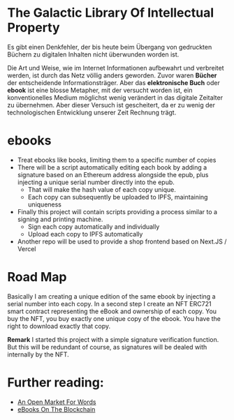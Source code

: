 # The Galactic Library Of Intellectual Property

Es gibt einen Denkfehler, der bis heute beim Übergang von gedruckten Büchern
zu digitalen Inhalten nicht überwunden worden ist. 

Die Art und Weise, wie im Internet Informationen aufbewahrt und verbreitet
werden, ist durch das Netz völlig anders geworden. Zuvor waren
**Bücher** der entscheidende Informationsträger. 
Aber das **elektronische Buch** oder **ebook** ist eine blosse Metapher, mit der
versucht worden ist, ein konventionelles Medium möglichst wenig verändert in das
digitale Zeitalter zu übernehmen. Aber dieser Versuch ist gescheitert, da er zu
wenig der technologischen Entwicklung unserer Zeit Rechnung trägt.








# ebooks

- Treat ebooks like books, limiting them to a specific  number of copies
- There will be a script automatically editing each book by adding a signature based on 
  an Ethereum address alongside the epub, plus injecting a unique serial number directly into the epub.
    - That will make the hash value of each copy unique.
    - Each copy can subsequently be uploaded to IPFS, maintaining uniqueness
- Finally this project will contain scripts providing a process similar to a signing and printing 
  machine. 
    - Sign each copy automatically and individually
    - Upload each copy to IPFS automatically
- Another repo will be used to provide a shop frontend based on Next.JS / Vercel


# Road Map

Basically I am creating a unique edition of the same ebook by injecting
a serial number into each copy. In a second step I create an NFT ERC721 smart contract representing
the eBook and ownership of each copy. You buy the NFT, you buy exactly one unique copy of
the ebook. You have the right to download exactly that copy.

**Remark** I started this project with a simple signature verification function. But this
will be redundant of course, as signatures will be dealed with internally by the NFT.




# Further reading:

- [An Open Market For Words](https://www.alexanderweinmann.com/blog/lyrxbooks)
- [eBooks On The Blockchain](https://www.alexanderweinmann.com/blog/ebooks)



